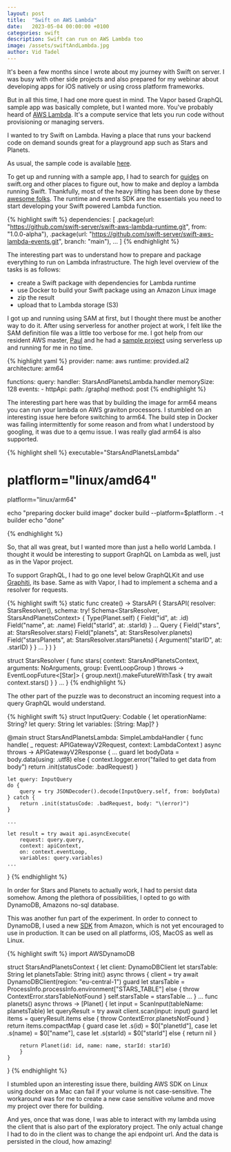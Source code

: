 ```yaml
---
layout: post
title:  "Swift on AWS Lambda"
date:   2023-05-04 00:00:00 +0100
categories: swift
description: Swift can run on AWS Lambda too
image: /assets/swiftAndLambda.jpg
author: Vid Tadel
---
```


It's been a few months since I wrote about my journey with Swift on server. I was busy with other side projects and also prepared for my webinar about developing apps for iOS natively or using cross platform frameworks.

But in all this time, I had one more quest in mind. The Vapor based GraphQL sample app was basically complete, but I wanted more. 
You've probably heard of [AWS Lambda](https://aws.amazon.com/lambda/). It's a compute service that lets you run code without provisioning or managing servers.

I wanted to try Swift on Lambda. Having a place that runs your backend code on demand sounds great for a playground app such as Stars and Planets.

As usual, the sample code is available [here](https://github.com/tadelv/stars-and-planets/).

To get up and running with a sample app, I had to search for [guides](https://www.swift.org/server/guides/deploying/aws-sam-lambda.html) on swift.org and other places to figure out, how to make and deploy a lambda running Swift. 
Thankfully, most of the heavy lifting has been done by these [awesome folks](https://www.swift.org/sswg/). The runtime and events SDK are the essentials you need to start developing your Swift powered Lambda function.

{% highlight swift %}
dependencies: [
        .package(url: "https://github.com/swift-server/swift-aws-lambda-runtime.git", from: "1.0.0-alpha"),
        .package(url: "https://github.com/swift-server/swift-aws-lambda-events.git", branch: "main"),
        ...
    ]
{% endhighlight %}


The interesting part was to understand how to prepare and package everything to run on Lambda infrastructure. The high level overview of the tasks is as follows:

- create a Swift package with dependencies for Lambda runtime
- use Docker to build your Swift package using an Amazon Linux image
- zip the result
- upload that to Lambda storage (S3)

I got up and running using SAM at first, but I thought there must be another way to do it. After using serverless for another project at work, I felt like the SAM definition file was a little too verbose for me.
I got help from our resident AWS master, [Paul](https://github.com/maslick) and he had a [sample project](https://github.com/maslick/swift-lambda) using serverless up and running for me in no time.

{% highlight yaml %}
provider:
    name: aws
    runtime: provided.al2
    architecture: arm64

functions:
    query:
        handler: StarsAndPlanetsLambda.handler
        memorySize: 128
        events:
          - httpApi:
              path: /graphql
              method: post
{% endhighlight %}

The interesting part here was that by building the image for arm64 means you can run your lambda on AWS graviton processors. I stumbled on an interesting issue here before switching to arm64. The build step in Docker was failing intermittently for some reason and from what I understood by googling, it was due to a qemu issue. I was really glad arm64 is also supported.

{% highlight shell %}
executable="StarsAndPlanetsLambda"
# platflorm="linux/amd64"
platflorm="linux/arm64"


echo "preparing docker build image"
docker build --platform=$platflorm . -t builder
echo "done"

{% endhighlight %}

So, that all was great, but I wanted more than just a hello world Lambda. I thought it would be interesting to support GraphQL on Lambda as well, just as in the Vapor project.

To support GraphQL, I had to go one level below GraphQLKit and use [Graphiti](https://github.com/GraphQLSwift/Graphiti), its base. Same as with Vapor, I had to implement a schema and a resolver for requests. 

{% highlight swift %}
static func create() -> StarsAPI {
    StarsAPI(
      resolver: StarsResolver(),
      schema: try! Schema<StarsResolver, StarsAndPlanetsContext> {
        Type(Planet.self) {
          Field("id", at: \.id)
          Field("name", at: \.name)
          Field("starId", at: \.starId)
        }
        ...
        Query {
          Field("stars", at: StarsResolver.stars)
          Field("planets", at: StarsResolver.planets)
          Field("starsPlanets", at: StarsResolver.starsPlanets) {
            Argument("starID", at: \.starID)
          }
        }
        ...
      }
    )
}

struct StarsResolver {
  func stars(
    context: StarsAndPlanetsContext,
    arguments: NoArguments,
    group: EventLoopGroup
  ) throws -> EventLoopFuture<[Star]> {
    group.next().makeFutureWithTask {
      try await context.stars()
    }
  }
  ...
}
{% endhighlight %}

The other part of the puzzle was to deconstruct an incoming request into a query GraphQL would understand.

{% highlight swift %}
struct InputQuery: Codable {
  let operationName: String?
  let query: String
  let variables: [String: Map]?
}

@main
struct StarsAndPlanetsLambda: SimpleLambdaHandler {
  func handle(
    _ request: APIGatewayV2Request,
    context: LambdaContext
  ) async throws -> APIGatewayV2Response {
    ...
    guard let bodyData = body.data(using: .utf8) else {
        context.logger.error("failed to get data from body")
        return .init(statusCode: .badRequest)
    }

    let query: InputQuery
    do {
        query = try JSONDecoder().decode(InputQuery.self, from: bodyData)
    } catch {
        return .init(statusCode: .badRequest, body: "\(error)")
    }

    ...

    let result = try await api.asyncExecute(
        request: query.query,
        context: apiContext,
        on: context.eventLoop,
        variables: query.variables)
    ...
  }
{% endhighlight %}

In order for Stars and Planets to actually work, I had to persist data somehow. Among the plethora of possibilities, I opted to go with DynamoDB, Amazons no-sql database. 

This was another fun part of the experiment. In order to connect to DynamoDB, I used a new [SDK](https://github.com/awslabs/aws-sdk-swift) from Amazon, which is not yet encouraged to use in production. It can be used on all platforms, iOS, MacOS as well as Linux. 

{% highlight swift %}
import AWSDynamoDB

struct StarsAndPlanetsContext {
    let client: DynamoDBClient
    let starsTable: String
    let planetsTable: String
    init() async throws {
        client = try await DynamoDBClient(region: "eu-central-1")
        guard let starsTable = ProcessInfo.processInfo.environment["STARS_TABLE"] else {
            throw ContextError.starsTableNotFound
        }
        self.starsTable = starsTable
        ...
    }
    ...
    func planets() async throws -> [Planet] {
        let input = ScanInput(tableName: planetsTable)
        let queryResult = try await client.scan(input: input)
        guard let items = queryResult.items else {
            throw ContextError.planetsNotFound
        }
        return items.compactMap {
            guard case let .s(id) = $0["planetId"],
                    case let .s(name) = $0["name"],
                    case let .s(starId) = $0["starId"] else {
            return nil
        }

        return Planet(id: id, name: name, starId: starId)
        }
    }
}
{% endhighlight %}


I stumbled upon an interesting issue there, building AWS SDK on Linux using docker on a Mac can fail if your volume is not case-sensitive. The workaround was for me to create a new case sensitive volume and move my project over there for building.

And yes, once that was done, I was able to interact with my lambda using the client that is also part of the exploratory project. The only actual change I had to do in the client was to change the api endpoint url. And the data is persisted in the cloud, how amazing!